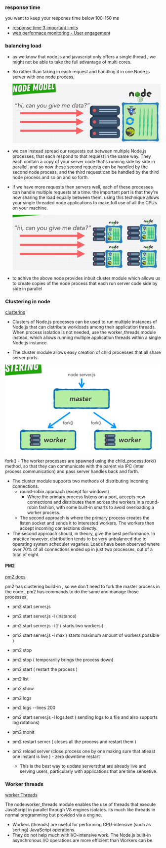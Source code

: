 ### response time

you want to keep your respones time below 100-150 ms

- [response time 3 important limits](https://www.nngroup.com/articles/response-times-3-important-limits/)
- [web performace monitoring - User engagement ](https://speedcurve.com/blog/web-performance-monitoring-user-engagement/)

### balancing load

- as we know that node.js and javascript only offers a single thread , we might not be able to take the full advantage of multi cores.

- So rather than taking in each request and handling it in one Node.js server with one node process,

    <img src="./images/single node process.png"/>

- we can instead spread our requests out between multiple Node.js processes, that each respond to that request in the same way. They each contain a copy of your server code that's running side by side in parallel. and so now these second requests can be handled by the second node process, and the third request can be handled by the third node process and so on and so forth.
- if we have more requests then servers well, each of these processes can handle multiple requests at a time. the important part is that they're now sharing the load equally between them. using this technique allows your single threaded node applications to make full use of all the CPUs on your machine.

    <img src="./images/multi node processes.png"/>

- to achive the above node provides inbuit cluster module which allows us to create copies of the node process that each run server code side by side in parallel

### Clustering in node

[clustering]('https://nodejs.org/dist/latest-v18.x/docs/api/cluster.html')

- Clusters of Node.js processes can be used to run multiple instances of Node.js that can distribute workloads among their application threads. When process isolation is not needed, use the worker_threads module instead, which allows running multiple application threads within a single Node.js instance.

- The cluster module allows easy creation of child processes that all share server ports.

<img src="./images/clustering.png"/>

fork() - The worker processes are spawned using the child_process.fork() method, so that they can communicate with the parent via IPC (inter process communication) and pass server handles back and forth.

- The cluster module supports two methods of distributing incoming connections.
  - round-robin approach (except for windows)
    - Where the primary process listens on a port, accepts new connections and distributes them across the workers in a round-robin fashion, with some built-in smarts to avoid overloading a worker process.
  - The second approach is where the primary process creates the listen socket and sends it to interested workers. The workers then accept incoming connections directly.
- The second approach should, in theory, give the best performance. In practice however, distribution tends to be very unbalanced due to operating system scheduler vagaries. Loads have been observed where over 70% of all connections ended up in just two processes, out of a total of eight.

#### PM2
[pm2 docs](https://pm2.keymetrics.io/docs/usage/quick-start/)

pm2 has clustering build-in , so we don't need to fork the master process in the code , pm2 has commands to do the same and manage those processes.

- pm2 start server.js
- pm2 start server.js -i (instance)
- pm2 start server.js -i 2         ( starts two workers )
- pm2 start server.js -i max       ( starts maximum amount of workers possible )
- pm2 stop <name>
- pm2 stop <pid> ( temporariliy brings the process down)
- pm2 start <pid> ( restart the process )
- pm2 list
- pm2 show <pid>

- pm2 logs
- pm2 logs --lines 200 
- pm2 start server.js -l logs.text ( sending logs to a file and also supports log rotations)

- pm2 monit

- pm2 restart server ( closes all the process and restart them )
- pm2 reload server (close process one by one making sure that atleast one instant is live ) - zero downtime restart
    - This is the best way to update serversthat are already live and serving users, particularly with applications that are time sensetive. 

### Worker threads

[worker Threads](https://nodejs.org/dist/latest-v18.x/docs/api/worker_threads.html)

The node:worker_threads module enables the use of threads that execute JavaScript in parallel through V8 engines isolates. its much like threads in normal programming but provided via a engine. 

- Workers (threads) are useful for performing CPU-intensive (such as sorting) JavaScript operations. 
- They do not help much with I/O-intensive work. The Node.js built-in asynchronous I/O operations are more efficient than Workers can be.

